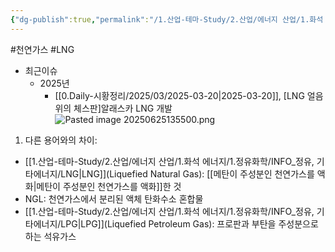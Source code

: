```yaml
---
{"dg-publish":true,"permalink":"/1.산업-테마-Study/2.산업/에너지 산업/1.화석 에너지/1.정유화학/INFO_정유, 기타에너지/LNG/","created":"2024-12-30T21:22:50.374+09:00","updated":"2025-06-25T13:55:02.665+09:00"}
---
```


#천연가스 #LNG


- 최근이슈
	- 2025년
		- [[0.Daily-시황정리/2025/03/2025-03-20\|2025-03-20]], [LNG 얼음 위의 체스판]알래스카 LNG 개발![Pasted image 20250625135500.png](/img/user/attachments/Pasted%20image%2020250625135500.png)


1. 다른 용어와의 차이:

- [[1.산업-테마-Study/2.산업/에너지 산업/1.화석 에너지/1.정유화학/INFO_정유, 기타에너지/LNG\|LNG]](Liquefied Natural Gas): [[메탄이 주성분인 천연가스를 액화\|메탄이 주성분인 천연가스를 액화]]한 것
- NGL: 천연가스에서 분리된 액체 탄화수소 혼합물
- [[1.산업-테마-Study/2.산업/에너지 산업/1.화석 에너지/1.정유화학/INFO_정유, 기타에너지/LPG\|LPG]](Liquefied Petroleum Gas): 프로판과 부탄을 주성분으로 하는 석유가스